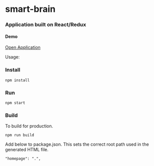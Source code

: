 # smart-brain

### Application built on React/Redux

#### Demo

<a href="">
Open Application</a>

Usage:

### Install

    npm install

### Run

    npm start

### Build

To build for production.

    npm run build

Add below to package.json. This sets the correct root path used in the generated HTML file.

    "homepage": ".",

<br>
